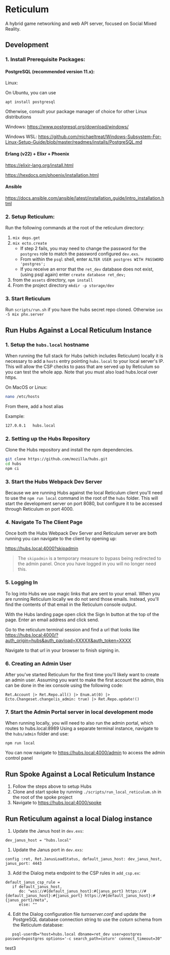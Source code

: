 # Reticulum

A hybrid game networking and web API server, focused on Social Mixed Reality.

## Development

### 1. Install Prerequisite Packages:

#### PostgreSQL (recommended version 11.x):

Linux:

On Ubuntu, you can use
```
apt install postgresql
```

Otherwise, consult your package manager of choice for other Linux distributions

Windows: https://www.postgresql.org/download/windows/

Windows WSL: https://github.com/michaeltreat/Windows-Subsystem-For-Linux-Setup-Guide/blob/master/readmes/installs/PostgreSQL.md

#### Erlang (v22) + Elixr + Phoenix

https://elixir-lang.org/install.html

https://hexdocs.pm/phoenix/installation.html

#### Ansible

https://docs.ansible.com/ansible/latest/installation_guide/intro_installation.html

### 2. Setup Reticulum:

Run the following commands at the root of the reticulum directory:

1. `mix deps.get`
2. `mix ecto.create`
    * If step 2 fails, you may need to change the password for the `postgres` role to match the password configured `dev.exs`.
    * From within the `psql` shell, enter `ALTER USER postgres WITH PASSWORD 'postgres';`
    * If you receive an error that the `ret_dev` database does not exist, (using psql again) enter `create database ret_dev;`
3. from the `assets` directory, `npm install`
4. From the project directory `mkdir -p storage/dev`

### 3. Start Reticulum

Run `scripts/run.sh` if you have the hubs secret repo cloned. Otherwise `iex -S mix phx.server`

## Run Hubs Against a Local Reticulum Instance

### 1. Setup the `hubs.local` hostname

When running the full stack for Hubs (which includes Reticulum) locally it is necessary to add a `hosts` entry pointing `hubs.local` to your local server's IP.
This will allow the CSP checks to pass that are served up by Reticulum so you can test the whole app. Note that you must also load hubs.local over https.

On MacOS or Linux:

```bash
nano /etc/hosts
```

From there, add a host alias

Example:
```bash
127.0.0.1   hubs.local
```

### 2. Setting up the Hubs Repository

Clone the Hubs repository and install the npm dependencies.

```bash
git clone https://github.com/mozilla/hubs.git
cd hubs
npm ci
```

### 3. Start the Hubs Webpack Dev Server

Because we are running Hubs against the local Reticulum client you'll need to use the `npm run local` command in the root of the `hubs` folder. This will start the development server on port 8080, but configure it to be accessed through Reticulum on port 4000.

### 4. Navigate To The Client Page

Once both the Hubs Webpack Dev Server and Reticulum server are both running you can navigate to the client by opening up:

https://hubs.local:4000?skipadmin

> The `skipadmin` is a temporary measure to bypass being redirected to the admin panel. Once you have logged in you will no longer need this.

### 5. Logging In

To log into Hubs we use magic links that are sent to your email. When you are running Reticulum locally we do not send those emails. Instead, you'll find the contents of that email in the Reticulum console output.

With the Hubs landing page open click the Sign In button at the top of the page. Enter an email address and click send.

Go to the reticulum terminal session and find a url that looks like https://hubs.local:4000/?auth_origin=hubs&auth_payload=XXXXX&auth_token=XXXX

Navigate to that url in your browser to finish signing in.

### 6. Creating an Admin User

After you've started Reticulum for the first time you'll likely want to create an admin user. Assuming you want to make the first account the admin, this can be done in the iex console using the following code:

```
Ret.Account |> Ret.Repo.all() |> Enum.at(0) |> Ecto.Changeset.change(is_admin: true) |> Ret.Repo.update!()
```

### 7. Start the Admin Portal server in local development mode

When running locally, you will need to also run the admin portal, which routes to hubs.local:8989
Using a separate terminal instance, navigate to the `hubs/admin` folder and use:
```
npm run local
```

You can now navigate to https://hubs.local:4000/admin to access the admin control panel


## Run Spoke Against a Local Reticulum Instance

1. Follow the steps above to setup Hubs
2. Clone and start spoke by running `./scripts/run_local_reticulum.sh` in the root of the spoke project
3. Navigate to https://hubs.local:4000/spoke

## Run Reticulum against a local Dialog instance

1. Update the Janus host in `dev.exs`: 
```
dev_janus_host = "hubs.local"
```
1. Update the Janus port in `dev.exs`:
```
config :ret, Ret.JanusLoadStatus, default_janus_host: dev_janus_host, janus_port: 4443
```
3. Add the Dialog meta endpoint to the CSP rules in `add_csp.ex`: 

```
default_janus_csp_rule =
   if default_janus_host,
      do: "wss://#{default_janus_host}:#{janus_port} https://#{default_janus_host}:#{janus_port} https://#{default_janus_host}:#{janus_port}/meta",
      else: ""
```

4. Edit the Dialog configuration file *turnserver.conf* and update the PostgreSQL database connection string to use the *coturn* schema from the Reticulum database:
```
   psql-userdb="host=hubs.local dbname=ret_dev user=postgres password=postgres options='-c search_path=coturn' connect_timeout=30"
```

test3
